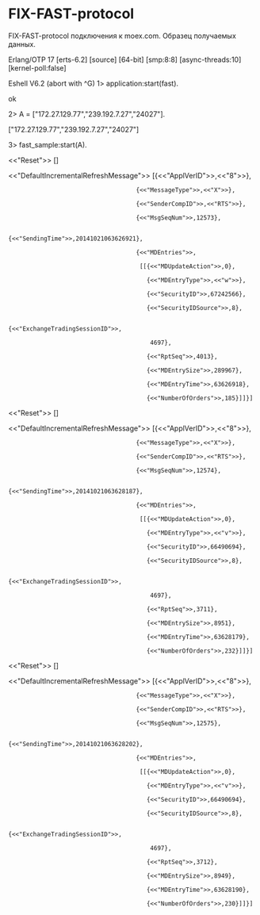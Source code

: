 FIX-FAST-protocol
=================
FIX-FAST-protocol подключения к moex.com. Образец получаемых данных.

Erlang/OTP 17 [erts-6.2] [source] [64-bit] [smp:8:8] [async-threads:10] [kernel-poll:false]

Eshell V6.2  (abort with ^G)
1> application:start(fast).

ok

2> A = ["172.27.129.77","239.192.7.27","24027"].

["172.27.129.77","239.192.7.27","24027"]

3> fast_sample:start(A).

<<"Reset">> []

<<"DefaultIncrementalRefreshMessage">> [{<<"ApplVerID">>,<<"8">>},

                                        {<<"MessageType">>,<<"X">>},
                                        
                                        {<<"SenderCompID">>,<<"RTS">>},
                                        
                                        {<<"MsgSeqNum">>,12573},
                                        
                                        {<<"SendingTime">>,20141021063626921},
                                        
                                        {<<"MDEntries">>,
                                        
                                         [[{<<"MDUpdateAction">>,0},
                                         
                                           {<<"MDEntryType">>,<<"w">>},
                                           
                                           {<<"SecurityID">>,67242566},
                                           
                                           {<<"SecurityIDSource">>,8},
                                           
                                           {<<"ExchangeTradingSessionID">>,
                                           
                                            4697},
                                            
                                           {<<"RptSeq">>,4013},
                                           
                                           {<<"MDEntrySize">>,289967},
                                           
                                           {<<"MDEntryTime">>,63626918},
                                           
                                           {<<"NumberOfOrders">>,185}]]}]
                                           
<<"Reset">> []

<<"DefaultIncrementalRefreshMessage">> [{<<"ApplVerID">>,<<"8">>},

                                        {<<"MessageType">>,<<"X">>},
                                        
                                        {<<"SenderCompID">>,<<"RTS">>},
                                        
                                        {<<"MsgSeqNum">>,12574},
                                        
                                        {<<"SendingTime">>,20141021063628187},
                                        
                                        {<<"MDEntries">>,
                                        
                                         [[{<<"MDUpdateAction">>,0},
                                         
                                           {<<"MDEntryType">>,<<"v">>},
                                           
                                           {<<"SecurityID">>,66490694},
                                           
                                           {<<"SecurityIDSource">>,8},
                                           
                                           {<<"ExchangeTradingSessionID">>,
                                           
                                            4697},
                                            
                                           {<<"RptSeq">>,3711},
                                           
                                           {<<"MDEntrySize">>,8951},
                                           
                                           {<<"MDEntryTime">>,63628179},
                                           
                                           {<<"NumberOfOrders">>,232}]]}]
                                           
<<"Reset">> []

<<"DefaultIncrementalRefreshMessage">> [{<<"ApplVerID">>,<<"8">>},

                                        {<<"MessageType">>,<<"X">>},
                                        
                                        {<<"SenderCompID">>,<<"RTS">>},
                                        
                                        {<<"MsgSeqNum">>,12575},
                                        
                                        {<<"SendingTime">>,20141021063628202},
                                        
                                        {<<"MDEntries">>,
                                        
                                         [[{<<"MDUpdateAction">>,0},
                                         
                                           {<<"MDEntryType">>,<<"v">>},
                                           
                                           {<<"SecurityID">>,66490694},
                                           
                                           {<<"SecurityIDSource">>,8},
                                           
                                           {<<"ExchangeTradingSessionID">>,
                                           
                                            4697},
                                            
                                           {<<"RptSeq">>,3712},
                                           
                                           {<<"MDEntrySize">>,8949},
                                           
                                           {<<"MDEntryTime">>,63628190},
                                           
                                           {<<"NumberOfOrders">>,230}]]}]
